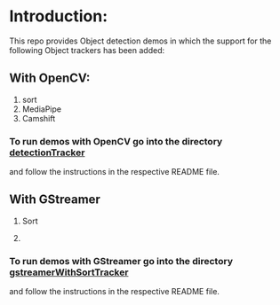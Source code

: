 # Introduction:

This repo provides Object detection demos in which the support for the 
following Object trackers has been added:

## With OpenCV:
1. sort
2. MediaPipe
3. Camshift

### To run demos with OpenCV go into the directory [detectionTracker](https://github.com/manoj7410/trackerSortAndMediaPipe/tree/master/detectionTracker) 
and follow the instructions in the respective README file.


## With GStreamer
1. Sort
2. ```*More Trackers To Be Added*'''

### To run demos with GStreamer go into the directory [gstreamerWithSortTracker](https://github.com/manoj7410/trackerSortAndMediaPipe/tree/master/gstreamerWithSortTracker/gstreamer) 
and follow the instructions in the respective README file.

